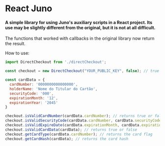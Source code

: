 # React Juno

#### A simple library for using Juno's auxiliary scripts in a React project. Its use may be slightly different from the original, but it is not at all difficult.
The functions that worked with callbacks in the original library now return the result.

How to use:

```javascript
import DirectCheckout from './directCheckout';

const checkout = new DirectCheckout("YOUR_PUBLIC_KEY", false); // true to production, false to sandbox

const cardData = {
  cardNumber: '0000000000000000',
  holderName: 'Nome do Titular do Cartão',
  securityCode: '000',
  expirationMonth: '12',
  expirationYear: '2045'
}

checkout.isValidCardNumber(cardData.cardNumber); // returns true or false
checkout.isValidSecurityCode(cardData.cardNumber, cardData.securityCode); // returns true or false
checkout.isValidExpireDate(cardData.expirationMonth, cardData.expirationYear); // returns true or false
checkout.isValidCardData(cardData); // returns true or false
checkout.getCardType(cardData.cardNumber); // returns the card flag
checkout.getCardHash(cardData); // returns the card hash
```
